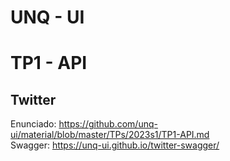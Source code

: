 # UNQ - UI
# TP1 - API
## Twitter

Enunciado: <https://github.com/unq-ui/material/blob/master/TPs/2023s1/TP1-API.md>  
Swagger: <https://unq-ui.github.io/twitter-swagger/>
